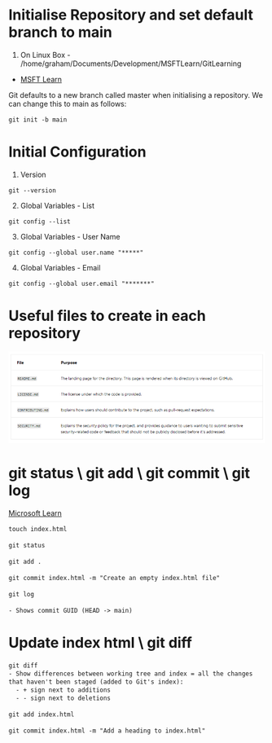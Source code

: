 # Initialise Repository and set default branch to main

1. On Linux Box - /home/graham/Documents/Development/MSFTLearn/GitLearning
- [MSFT Learn](https://learn.microsoft.com/en-gb/training/modules/intro-to-git/)

Git defaults to a new branch called master when initialising a repository. We can change this to main as follows:

```
git init -b main
```

# Initial Configuration

1. Version
```
git --version
```

2. Global Variables - List

```
git config --list
```

3. Global Variables - User Name
```
git config --global user.name "*****"
```

4. Global Variables - Email
```
git config --global user.email "*******"
```

# Useful files to create in each repository

![](https://github.com/WelshieGD/terraform-learnings/blob/main/Git/Images/Files.png)

# git status \ git add \ git commit \ git log
[Microsoft Learn](https://learn.microsoft.com/en-us/training/modules/create-git-project/2-exercise-start-project)

```
touch index.html

git status

git add .

git commit index.html -m "Create an empty index.html file"

git log

- Shows commit GUID (HEAD -> main)

```

# Update index html \ git diff

```
git diff
- Show differences between working tree and index = all the changes that haven't been staged (added to Git's index):
  - + sign next to additions
  - - sign next to deletions

git add index.html

git commit index.html -m "Add a heading to index.html"




